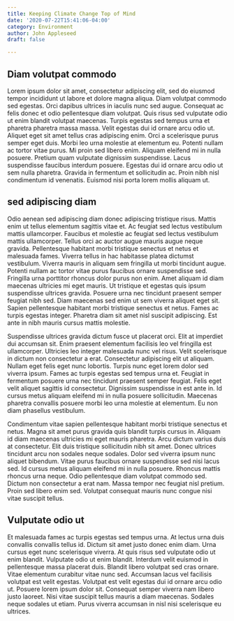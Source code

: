 ```yaml
---
title: Keeping Climate Change Top of Mind
date: '2020-07-22T15:41:06-04:00'
category: Environment
author: John Appleseed
draft: false

---
```

Diam volutpat commodo
---------------------

Lorem ipsum dolor sit amet, consectetur adipiscing elit, sed do eiusmod tempor incididunt ut labore et dolore magna aliqua. Diam volutpat commodo sed egestas. Orci dapibus ultrices in iaculis nunc sed augue. Consequat ac felis donec et odio pellentesque diam volutpat. Quis risus sed vulputate odio ut enim blandit volutpat maecenas. Turpis egestas sed tempus urna et pharetra pharetra massa massa. Velit egestas dui id ornare arcu odio ut. Aliquet eget sit amet tellus cras adipiscing enim. Orci a scelerisque purus semper eget duis. Morbi leo urna molestie at elementum eu. Potenti nullam ac tortor vitae purus. Mi proin sed libero enim. Aliquam eleifend mi in nulla posuere. Pretium quam vulputate dignissim suspendisse. Lacus suspendisse faucibus interdum posuere. Egestas dui id ornare arcu odio ut sem nulla pharetra. Gravida in fermentum et sollicitudin ac. Proin nibh nisl condimentum id venenatis. Euismod nisi porta lorem mollis aliquam ut.

sed adipiscing diam
-------------------

Odio aenean sed adipiscing diam donec adipiscing tristique risus. Mattis enim ut tellus elementum sagittis vitae et. Ac feugiat sed lectus vestibulum mattis ullamcorper. Faucibus et molestie ac feugiat sed lectus vestibulum mattis ullamcorper. Tellus orci ac auctor augue mauris augue neque gravida. Pellentesque habitant morbi tristique senectus et netus et malesuada fames. Viverra tellus in hac habitasse platea dictumst vestibulum. Viverra mauris in aliquam sem fringilla ut morbi tincidunt augue. Potenti nullam ac tortor vitae purus faucibus ornare suspendisse sed. Fringilla urna porttitor rhoncus dolor purus non enim. Amet aliquam id diam maecenas ultricies mi eget mauris. Ut tristique et egestas quis ipsum suspendisse ultrices gravida. Posuere urna nec tincidunt praesent semper feugiat nibh sed. Diam maecenas sed enim ut sem viverra aliquet eget sit. Sapien pellentesque habitant morbi tristique senectus et netus. Fames ac turpis egestas integer. Pharetra diam sit amet nisl suscipit adipiscing. Est ante in nibh mauris cursus mattis molestie.

Suspendisse ultrices gravida dictum fusce ut placerat orci. Elit at imperdiet dui accumsan sit. Enim praesent elementum facilisis leo vel fringilla est ullamcorper. Ultricies leo integer malesuada nunc vel risus. Velit scelerisque in dictum non consectetur a erat. Consectetur adipiscing elit ut aliquam. Nullam eget felis eget nunc lobortis. Turpis nunc eget lorem dolor sed viverra ipsum. Fames ac turpis egestas sed tempus urna et. Feugiat in fermentum posuere urna nec tincidunt praesent semper feugiat. Felis eget velit aliquet sagittis id consectetur. Dignissim suspendisse in est ante in. Id cursus metus aliquam eleifend mi in nulla posuere sollicitudin. Maecenas pharetra convallis posuere morbi leo urna molestie at elementum. Eu non diam phasellus vestibulum.

Condimentum vitae sapien pellentesque habitant morbi tristique senectus et netus. Magna sit amet purus gravida quis blandit turpis cursus in. Aliquam id diam maecenas ultricies mi eget mauris pharetra. Arcu dictum varius duis at consectetur. Elit duis tristique sollicitudin nibh sit amet. Donec ultrices tincidunt arcu non sodales neque sodales. Dolor sed viverra ipsum nunc aliquet bibendum. Vitae purus faucibus ornare suspendisse sed nisi lacus sed. Id cursus metus aliquam eleifend mi in nulla posuere. Rhoncus mattis rhoncus urna neque. Odio pellentesque diam volutpat commodo sed. Dictum non consectetur a erat nam. Massa tempor nec feugiat nisl pretium. Proin sed libero enim sed. Volutpat consequat mauris nunc congue nisi vitae suscipit tellus.

Vulputate odio ut
-----------------

Et malesuada fames ac turpis egestas sed tempus urna. At lectus urna duis convallis convallis tellus id. Dictum sit amet justo donec enim diam. Urna cursus eget nunc scelerisque viverra. At quis risus sed vulputate odio ut enim blandit. Vulputate odio ut enim blandit. Interdum velit euismod in pellentesque massa placerat duis. Blandit libero volutpat sed cras ornare. Vitae elementum curabitur vitae nunc sed. Accumsan lacus vel facilisis volutpat est velit egestas. Volutpat est velit egestas dui id ornare arcu odio ut. Posuere lorem ipsum dolor sit. Consequat semper viverra nam libero justo laoreet. Nisi vitae suscipit tellus mauris a diam maecenas. Sodales neque sodales ut etiam. Purus viverra accumsan in nisl nisi scelerisque eu ultrices.

